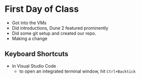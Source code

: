 # First Day of Class

- Got into the VMs
- Did introductions, Dune 2 featured prominently
- Did some git setup and created our repo.
- Making a change 
## Keyboard Shortcuts

- In Visual Studio Code
    - to open an integrated terminal window, hit `Ctrl+Backtick`
    